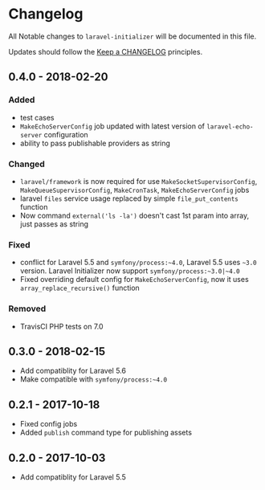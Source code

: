 # Changelog

All Notable changes to `laravel-initializer` will be documented in this file.

Updates should follow the [Keep a CHANGELOG](http://keepachangelog.com/) principles.

## 0.4.0 - 2018-02-20
### Added
- test cases
- `MakeEchoServerConfig` job updated with latest version of `laravel-echo-server` configuration
- ability to pass publishable providers as string

### Changed
- `laravel/framework` is now required for use `MakeSocketSupervisorConfig`, `MakeQueueSupervisorConfig`, `MakeCronTask`, `MakeEchoServerConfig` jobs
- laravel `files` service usage replaced by simple `file_put_contents` function
- Now command `external('ls -la')` doesn't cast 1st param into array, just passes as string

### Fixed
- conflict for Laravel 5.5 and `symfony/process:~4.0`, Laravel 5.5 uses `~3.0` version. Laravel Initializer now support `symfony/process:~3.0|~4.0`
- Fixed overriding default config for `MakeEchoServerConfig`, now it uses `array_replace_recursive()` function

### Removed
- TravisCI PHP tests on 7.0

## 0.3.0 - 2018-02-15
- Add compatiblity for Laravel 5.6
- Make compatible with `symfony/process:~4.0`

## 0.2.1 - 2017-10-18
- Fixed config jobs
- Added `publish` command type for publishing assets

## 0.2.0 - 2017-10-03
- Add compatiblity for Laravel 5.5